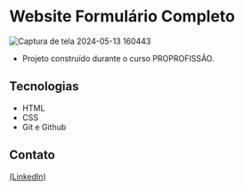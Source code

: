 # Website Formulário Completo

![Captura de tela 2024-05-13 160443](https://github.com/JoaoEduSB/Website_FormularioCompleto/assets/146045770/e78770df-7e4f-4ec9-8e3e-153d3df873de)

- Projeto construído durante o curso PROPROFISSÃO.

## Tecnologias

- HTML
- CSS
- Git e Github

## Contato
[(LinkedIn)](https://www.linkedin.com/in/joaoedusb/)
